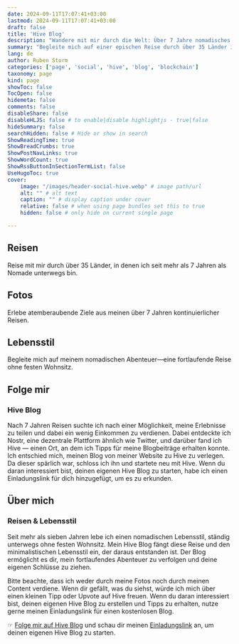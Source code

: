```yaml
---
date: 2024-09-11T17:07:41+03:00
lastmod: 2024-09-11T17:07:41+03:00
draft: false
title: 'Hive Blog'
description: "Wandere mit mir durch die Welt: Über 7 Jahre nomadisches Reisen und minimalistisches Leben"
summary: "Begleite mich auf einer epischen Reise durch über 35 Länder in 7 Jahren als nomadischer Reisender. Entdecke atemberaubende Ziele, minimalistisches Leben und persönliche Einblicke auf meinem Hive Blog."
lang: de
author: Ruben Storm
categories: ['page', 'social', 'hive', 'blog', 'blockchain']
taxonomy: page
kind: page
showToc: false
TocOpen: false
hidemeta: false
comments: false
disableShare: false
disableHLJS: false # to enable|disable highlightjs - true|false
hideSummary: false
searchHidden: false # Hide or show in search
ShowReadingTime: true
ShowBreadCrumbs: true
ShowPostNavLinks: true
ShowWordCount: true
ShowRssButtonInSectionTermList: false
UseHugoToc: true
cover:
    image: "/images/header-social-hive.webp" # image path/url
    alt: "" # alt text
    caption: "" # display caption under cover
    relative: false # when using page bundles set this to true
    hidden: false # only hide on current single page

---
```


## Reisen

Reise mit mir durch über 35 Länder, in denen ich seit mehr als 7 Jahren als Nomade unterwegs bin.

## Fotos

Erlebe atemberaubende Ziele aus meinen über 7 Jahren kontinuierlicher Reisen.

## Lebensstil

Begleite mich auf meinem nomadischen Abenteuer—eine fortlaufende Reise ohne festen Wohnsitz.

## Folge mir
### Hive Blog

Nach 7 Jahren Reisen suchte ich nach einer Möglichkeit, meine Erlebnisse zu teilen und dabei ein wenig Einkommen zu verdienen. Dabei entdeckte ich Nostr, eine dezentrale Plattform ähnlich wie Twitter, und darüber fand ich Hive — einen Ort, an dem ich Tipps für meine Blogbeiträge erhalten konnte. Ich entschied mich, meinen Blog von meiner Website zu Hive zu verlegen. Da dieser spärlich war, schloss ich ihn und startete neu mit Hive. Wenn du daran interessiert bist, deinen eigenen Hive Blog zu starten, habe ich einen Einladungslink für dich hinzugefügt, um es zu erkunden.

## Über mich
### Reisen & Lebensstil

Seit mehr als sieben Jahren lebe ich einen nomadischen Lebensstil, ständig unterwegs ohne festen Wohnsitz. Mein Hive Blog fängt diese Reise und den minimalistischen Lebensstil ein, der daraus entstanden ist. Der Blog ermöglicht es dir, mein fortlaufendes Abenteuer zu verfolgen und deine eigenen Schlüsse zu ziehen.

Bitte beachte, dass ich weder durch meine Fotos noch durch meinen Content verdiene. Wenn dir gefällt, was du siehst, würde ich mich über einen kleinen Tipp oder Upvote auf Hive freuen. Wenn du daran interessiert bist, deinen eigenen Hive Blog zu erstellen und Tipps zu erhalten, nutze gerne meinen Einladungslink für einen kostenlosen Blog.

&#9758; [Folge mir auf Hive Blog][defHiveBlog] und schau dir meinen [Einladungslink][defHiveInvite] an, um deinen eigenen Hive Blog zu starten.

[defHiveBlog]: https://hive.blog/@rubenstorm
[defHiveInvite]: https://ecency.com/signup?referral=rubenstorm